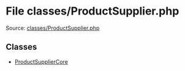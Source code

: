 File classes/ProductSupplier.php
=========

Source: [classes/ProductSupplier.php](https://github.com/PrestaShop/PrestaShop/blob/1.5.6.0/classes/ProductSupplier.php)


Classes
-------

* [ProductSupplierCore](class.ProductSupplierCore.md)

